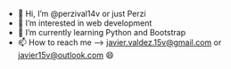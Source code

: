 - 👋 Hi, I’m @perzival14v or just Perzi
- 👀 I’m interested in web development
- 🌱 I’m currently learning Python and Bootstrap
- 📫 How to reach me --> javier.valdez.15v@gmail.com or javier15v@outlook.com 😄

<!---
perzival14v/perzival14v is a ✨ special ✨ repository because its `README.md` (this file) appears on your GitHub profile.
You can click the Preview link to take a look at your changes.
--->

